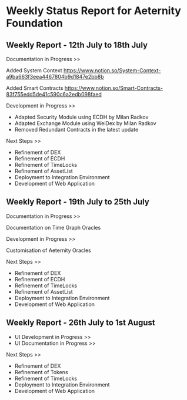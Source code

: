 
# Weekly Status Report for Aeternity Foundation

## Weekly Report - 12th July to 18th July

Documentation in Progress >>

Added System Context
https://www.notion.so/System-Context-a9ba663f3eea4467804b9d1847e2bb8b

Added Smart Contracts
https://www.notion.so/Smart-Contracts-83f755edd5de41c590c6a2edb098faed

Development in Progress >>

- Adapted Security Module using ECDH by Milan Radkov
- Adapted Exchange Module using WeiDex by Milan Radkov
- Removed Redundant Contracts in the latest update

Next Steps >>

- Refinement of DEX
- Refinement of ECDH
- Refinement of TimeLocks
- Refinement of AssetList
- Deployment to Integration Environment
- Development of Web Application

## Weekly Report - 19th July to 25th July

Documentation in Progress >>

Documentation on Time Graph Oracles

Development in Progress >>

Customisation of Aeternity Oracles

Next Steps >>

- Refinement of DEX
- Refinement of ECDH
- Refinement of TimeLocks
- Refinement of AssetList
- Deployment to Integration Environment
- Development of Web Application

## Weekly Report - 26th July to 1st August

- UI Development in Progress >>
- UI Documentation in Progress >>

Next Steps >>

- Refinement of DEX
- Refinement of Tokens
- Refinement of TimeLocks
- Deployment to Integration Environment
- Development of Web Application
